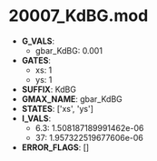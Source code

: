 # 20007_KdBG.mod

- **G_VALS**:
  - gbar_KdBG: 0.001
- **GATES**:
  - xs: 1
  - ys: 1
- **SUFFIX**: KdBG
- **GMAX_NAME**: gbar_KdBG
- **STATES**: ['xs', 'ys']
- **I_VALS**:
  - 6.3: 1.508187189991462e-06
  - 37: 1.957322519677606e-06
- **ERROR_FLAGS**: []
